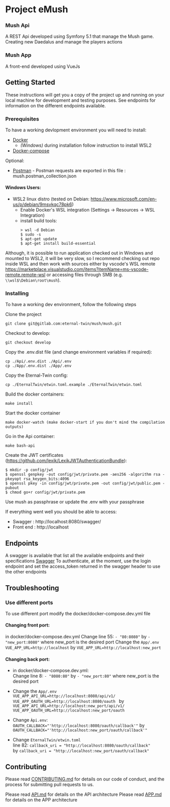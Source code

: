 # Project eMush

### Mush Api

A REST Api developed using Symfony 5.1 that manage the Mush game. Creating new Daedalus and manage the players actions

### Mush App
A front-end developed using VueJs


## Getting Started

These instructions will get you a copy of the project up and running on your local machine for development and testing purposes.
See endpoints for information on the different endpoints available.

### Prerequisites

To have a working devlopment environment you will need to install:
* [Docker](https://docs.docker.com/get-docker/) 
  * _(Windows)_ during installation follow instruction to install WSL2
* [Docker-compose](https://docs.docker.com/compose/install/) 

Optional:
* [Postman](https://docs.docker.com/get-docker/) - Postman requests are exported in this file : mush.postman_collection.json

#### Windows Users:
* WSL2 linux distro (tested on Debian: https://www.microsoft.com/en-us/p/debian/9msvkqc78pk6)
  * Enable Docker's WSL integration (Settings -> Resources -> WSL Integration)
  * install build tools:
    ```
    > wsl -d Debian
    $ sudo -s
    $ apt-get update
    $ apt-get install build-essential
    ```

Although, it is possible to run application checked out in Windows and mounted to WSL2, it will be very slow, so I recommend checking out repo inside WSL and then work with sources either by vscode's WSL remote https://marketplace.visualstudio.com/items?itemName=ms-vscode-remote.remote-wsl or accessing files through SMB (e.g. `\\wsl$\Debian\root\mush`).


### Installing

To have a working dev environment, follow the following steps

Clone the project
```
git clone git@gitlab.com:eternal-twin/mush/mush.git
```
Checkout to develop:
```
git checkout develop
```

Copy the .env.dist file (and change environment variables if required):

```
cp ./Api/.env.dist ./Api/.env
cp ./App/.env.dist ./App/.env
```

Copy the Eternal-Twin config:
```
cp ./EternalTwin/etwin.toml.example ./EternalTwin/etwin.toml
```


Build the docker containers:
```
make install
```

Start the docker container
```
make docker-watch (make docker-start if you don't mind the compilation outputs)
```

Go in the Api container:
```
make bash-api
```

Create the JWT certificates (https://github.com/lexik/LexikJWTAuthenticationBundle):
```
$ mkdir -p config/jwt
$ openssl genpkey -out config/jwt/private.pem -aes256 -algorithm rsa -pkeyopt rsa_keygen_bits:4096
$ openssl pkey -in config/jwt/private.pem -out config/jwt/public.pem -pubout
$ chmod go+r config/jwt/private.pem 
```
Use mush as passphrase or update the .env with your passphrase

If everything went well you should be able to access: 
  - Swagger : http://localhost:8080/swagger/
  - Front end : http://localhost

## Endpoints
A swagger is available that list all the available endpoints and their specifications [Swagger](http://localhost:8080/swagger/) 
To authenticate, at the moment, use the login endpoint and set the access_token returned in the swagger header to use the other endpoints

## Troubleshooting

### Use different ports
To use different port modify the docker/docker-compose.dev.yml file

#### Changing front port:
in docker/docker-compose.dev.yml
Change line 55: `- "80:8080"` by `- "new_port:8080"` where new_port is the desired port
Change the `App/.env`
`VUE_APP_URL=http://localhost` by `VUE_APP_URL=http://localhost:new_port`
#### Changing back port:
- in docker/docker-compose.dev.yml:  
Change line 8: `- "8080:80"` by `- "new_port:80"` where new_port is the desired port  
- Change the `App/.env`  
`VUE_APP_API_URL=http://localhost:8080/api/v1/
VUE_APP_OAUTH_URL=http://localhost:8080/oauth
` by  
`VUE_APP_API_URL=http://localhost:new_port/api/v1/
VUE_APP_OAUTH_URL=http://localhost:new_port/oauth`  

- Change `Àpi.env`:  
`OAUTH_CALLBACK="'http://localhost:8080/oauth/callback'"`
by  
`OAUTH_CALLBACK="'http://localhost:new_port/oauth/callback'"`
 
- Change `EternalTwin/etwin.toml`  
line 82: `callback_uri = "http://localhost:8080/oauth/callback"`  
by `callback_uri = "http://localhost:new_port/oauth/callback"`

## Contributing

Please read [CONTRIBUTING.md](./CONTRIBUTING.md) for details on our code of conduct, and the process for submitting pull requests to us.

Please read [API.md](./Api/README.md) for details on the API architecture
Please read [APP.md](./APP/README.md) for details on the APP architecture
